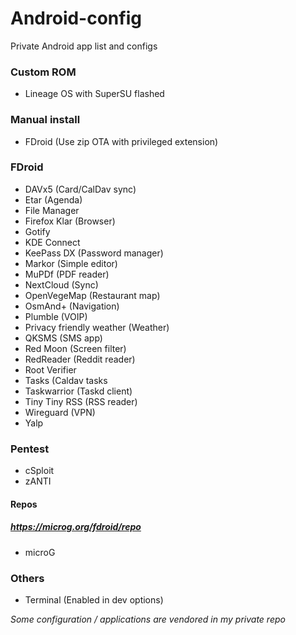 # Android-config
Private Android app list and configs

### Custom ROM

- Lineage OS with SuperSU flashed

### Manual install
- FDroid (Use zip OTA with privileged extension)

### FDroid

- DAVx5  (Card/CalDav sync)
- Etar   (Agenda)
- File Manager
- Firefox Klar (Browser)
- Gotify
- KDE Connect
- KeePass DX (Password manager)
- Markor (Simple editor)
- MuPDf (PDF reader)
- NextCloud (Sync)
- OpenVegeMap (Restaurant map)
- OsmAnd+ (Navigation)
- Plumble (VOIP)
- Privacy friendly weather (Weather)
- QKSMS (SMS app)
- Red Moon (Screen filter)
- RedReader (Reddit reader)
- Root Verifier
- Tasks (Caldav tasks
- Taskwarrior (Taskd client)
- Tiny Tiny RSS (RSS reader)
- Wireguard (VPN)
- Yalp

### Pentest

- cSploit
- zANTI

#### Repos

##### https://microg.org/fdroid/repo

- microG

### Others

- Terminal (Enabled in dev options)

*Some configuration / applications are vendored in my private repo*
